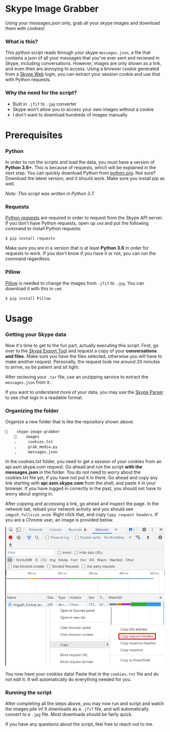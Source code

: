 # Skype Image Grabber
Using your messages.json only, grab all your skype images and download them with cookies!

### What is this?
This python script reads through your skype `messages.json`, a file that contains a json of all your messages that you've ever sent and recieved in Skype, including conversations. However, images are only shown as a link, and even then are annoying to access. Using a browser cookie generated from a [Skype Web](https://web.skype.com/) login, you can extract your session cookie and use that with Python requests.

### Why the need for the script?
* Built in `.jfif` to `.jpg` converter
* Skype won't allow you to access your own images without a cookie
* I don't want to download hundreds of images manually

# Prerequisites
### Python
In order to run the scripts and load the data, you must have a version of **Python 3.6+.** This is because of requests, which will be explained in the next step. You can quickly download Python from [python.org](https://www.python.org/). Not sure? Download the latest version, and it should work. Make sure you install pip as well.

*Note: This script was written in Python 3.7.*

### Requests
[Python requests](https://pypi.org/project/requests/) are required in order to request from the Skype API server. If you don't have Python requests, open up `cmd` and put the following command to install Python requests:
```
$ pip install requests
```
Make sure you are in a version that is at least **Python 3.6** in order for requests to work. If you don't know if you have it or not, you can run the command regardless.

### Pillow
[Pillow](https://pypi.org/project/Pillow/2.2.2/) is needed to change the images from `.jfif` to `.jpg`. You can download it with this in `cmd`.
```
$ pip install Pillow
```

# Usage
### Getting your Skype data
Now it's time to get to the fun part, actually executing this script. First, go over to the [Skype Export Tool](https://secure.skype.com/en/data-export) and request a copy of your **conversations and files.** Make sure you have the files selected, otherwise you will have to make another request. Personally, the request took me around 20 minutes to arrive, so be patient and sit tight. 

After recieving your `.tar` file, use an unzipping service to extract the `messages.json` from it. 

If you want to understand more of your data, you may use the [Skype Parser](https://go.skype.com/skype-parser) to see chat logs in a readable format.

### Organizing the folder

Organize a new folder that is like the repository shown above.
```
📁    skype-image-grabber
    📁    images    
    ⌞     cookies.txt    
    ⌞     grab_media.py
    ⌞     messages.json
```
In the cookies.txt folder, you need to get a session of your cookies from an api.asm.skype.com request. Go ahead and run the script **with the messages.json** in the folder. You do not need to worry about the cookies.txt file yet, if you have not put it in there. Go ahead and copy any link starting with **api.asm.skype.com** from the shell, and paste it in your browser. If you have logged in correctly in the past, you should not have to worry about signing in. 

After copying and accessing a link, go ahead and inspect the page. In the network tab, reload your network activity and you should see `imgpsh_fullsize_anim`. Right click that, and copy `Copy request headers`. If you are a Chrome user, an image is provided below.

![image](https://raw.githubusercontent.com/Antichess/skype-image-grabber/main/images/network_inspect.png)

You now have your cookies data! Paste that in the `cookies.txt` file and do not edit it. It will automatically do everything needed for you.

### Running the script

After completing all the steps above, you may now run and script and watch the images pile in! It downloads as a `.jfif` file, and will automatically convert to a `.jpg` file. Most downloads should be fairly quick.

If you have any questions about the script, feel free to reach out to me.
